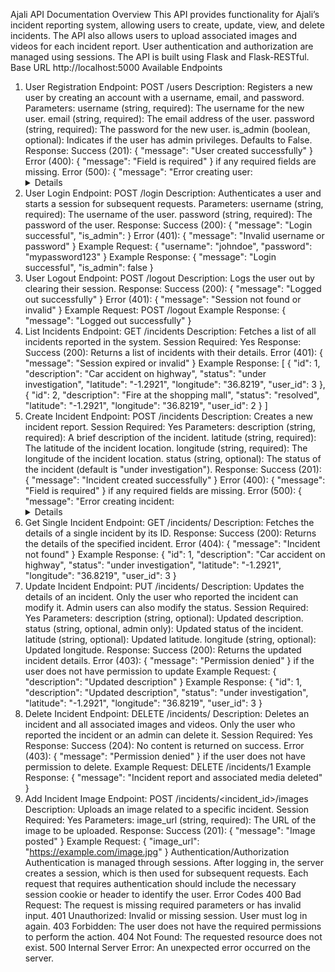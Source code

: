 Ajali API Documentation
Overview
This API provides functionality for Ajali’s incident reporting system, allowing users to
create, update, view, and delete incidents. The API also allows users to upload associated
images and videos for each incident report. User authentication and authorization are managed
using sessions. The API is built using Flask and Flask-RESTful.
Base URL
http://localhost:5000
Available Endpoints
1. User Registration
Endpoint: POST /users
Description: Registers a new user by creating an account with a username, email, and
password.
Parameters:
username (string, required): The username for the new user.
email (string, required): The email address of the user.
password (string, required): The password for the new user.
is_admin (boolean, optional): Indicates if the user has admin privileges. Defaults to
False.
Response:
Success (201): { "message": "User created successfully" }
Error (400): { "message": "Field is required" } if any required fields are missing.
Error (500): { "message": "Error creating user: <details>" } if an internal error occurs.
Example Request:
{
"username": "johndoe",
"email": "johndoe@example.com",
"password": "mypassword123"
}
Example Response:
{
"message": "User created successfully"
}
2. User Login
Endpoint: POST /login
Description: Authenticates a user and starts a session for subsequent requests.
Parameters:
username (string, required): The username of the user.
password (string, required): The password of the user.
Response:
Success (200): { "message": "Login successful", "is_admin": <boolean> }
Error (401): { "message": "Invalid username or password" }
Example Request:
{
"username": "johndoe",
"password": "mypassword123"
}
Example Response:
{
"message": "Login successful",
"is_admin": false
}
3. User Logout
Endpoint: POST /logout
Description: Logs the user out by clearing their session.
Response:
Success (200): { "message": "Logged out successfully" }
Error (401): { "message": "Session not found or invalid" }
Example Request:
POST /logout
Example Response:
{
"message": "Logged out successfully"
}
4. List Incidents
Endpoint: GET /incidents
Description: Fetches a list of all incidents reported in the system.
Session Required: Yes
Response:
Success (200): Returns a list of incidents with their details.
Error (401): { "message": "Session expired or invalid" }
Example Response:
[
{
"id": 1,
"description": "Car accident on highway",
"status": "under investigation",
"latitude": "-1.2921",
"longitude": "36.8219",
"user_id": 3
},
{
"id": 2,
"description": "Fire at the shopping mall",
"status": "resolved",
"latitude": "-1.2921",
"longitude": "36.8219",
"user_id": 2
}
]
5. Create Incident
Endpoint: POST /incidents
Description: Creates a new incident report.
Session Required: Yes
Parameters:
description (string, required): A brief description of the incident.
latitude (string, required): The latitude of the incident location.
longitude (string, required): The longitude of the incident location.
status (string, optional): The status of the incident (default is "under investigation").
Response:
Success (201): { "message": "Incident created successfully" }
Error (400): { "message": "Field is required" } if any required fields are missing.
Error (500): { "message": "Error creating incident: <details>" } if an internal error occurs.
Example Request:
{
"description": "A robbery took place",
"latitude": "-1.2921",
"longitude": "36.8219"
}
Example Response:
{
"message": "Incident created successfully"
}
6. Get Single Incident
Endpoint: GET /incidents/<id>
Description: Fetches the details of a single incident by its ID.
Response:
Success (200): Returns the details of the specified incident.
Error (404): { "message": "Incident not found" }
Example Response:
{
"id": 1,
"description": "Car accident on highway",
"status": "under investigation",
"latitude": "-1.2921",
"longitude": "36.8219",
"user_id": 3
}
7. Update Incident
Endpoint: PUT /incidents/<id>
Description: Updates the details of an incident. Only the user who reported the incident
can modify it. Admin users can also modify the status.
Session Required: Yes
Parameters:
description (string, optional): Updated description.
status (string, optional, admin only): Updated status of the incident.
latitude (string, optional): Updated latitude.
longitude (string, optional): Updated longitude.
Response:
Success (200): Returns the updated incident details.
Error (403): { "message": "Permission denied" } if the user does not have permission to
update
Example Request:
{
"description": "Updated description"
}
Example Response:
{
"id": 1,
"description": "Updated description",
"status": "under investigation",
"latitude": "-1.2921",
"longitude": "36.8219",
"user_id": 3
}
8. Delete Incident
Endpoint: DELETE /incidents/<id>
Description: Deletes an incident and all associated images and videos. Only the user
who reported the incident or an admin can delete it.
Session Required: Yes
Response:
Success (204): No content is returned on success.
Error (403): { "message": "Permission denied" } if the user does not have permission
to delete.
Example Request:
DELETE /incidents/1
Example Response:
{
"message": "Incident report and associated media deleted"
}
9. Add Incident Image
Endpoint: POST /incidents/<incident_id>/images
Description: Uploads an image related to a specific incident.
Session Required: Yes
Parameters:
image_url (string, required): The URL of the image to be uploaded.
Response:
Success (201): { "message": "Image posted" }
Example Request:
{
"image_url": "https://example.com/image.jpg"
}
Authentication/Authorization
Authentication is managed through sessions. After logging in, the server creates a
session, which is then used for subsequent requests. Each request that requires
authentication should include the necessary session cookie or header to identify the
user.
Error Codes
400 Bad Request: The request is missing required parameters or has invalid input.
401 Unauthorized: Invalid or missing session. User must log in again.
403 Forbidden: The user does not have the required permissions to perform the action.
404 Not Found: The requested resource does not exist.
500 Internal Server Error: An unexpected error occurred on the server.